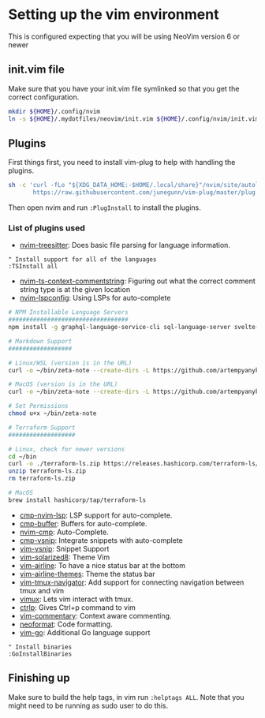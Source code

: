 # Setting up the vim environment

This is configured expecting that you will be using NeoVim version 6 or newer

## init.vim file

Make sure that you have your init.vim file symlinked so that you get the correct configuration.

```sh
mkdir ${HOME}/.config/nvim
ln -s ${HOME}/.mydotfiles/neovim/init.vim ${HOME}/.config/nvim/init.vim
```

## Plugins

First things first, you need to install vim-plug to help with handling the
plugins.

```sh
sh -c 'curl -fLo "${XDG_DATA_HOME:-$HOME/.local/share}"/nvim/site/autoload/plug.vim --create-dirs \
       https://raw.githubusercontent.com/junegunn/vim-plug/master/plug.vim'
```

Then open nvim and run `:PlugInstall` to install the plugins.

### List of plugins used

- [nvim-treesitter](https://github.com/nvim-treesitter/nvim-treesitter): Does basic file parsing for language information.
```vim
" Install support for all of the languages
:TSInstall all
```
- [nvim-ts-context-commentstring](https://github.com/JoosepAlviste/nvim-ts-context-commentstring): Figuring out what the correct comment string type is at the given location
- [nvim-lspconfig](https://github.com/neovim/nvim-lspconfig): Using LSPs for auto-complete
```bash
# NPM Installable Language Servers
##################################
npm install -g graphql-language-service-cli sql-language-server svelte-language-server typescript typescript-language-server vim-language-server yaml-language-server

# Markdown Support
##################

# Linux/WSL (version is in the URL)
curl -o ~/bin/zeta-note --create-dirs -L https://github.com/artempyanykh/zeta-note/releases/download/2021-08-22/zeta-note-linux

# MacOS (version is in the URL)
curl -o ~/bin/zeta-note --create-dirs -L https://github.com/artempyanykh/zeta-note/releases/download/2021-08-22/zeta-note-macos

# Set Permissions
chmod u+x ~/bin/zeta-note

# Terraform Support
###################

# Linux, check for newer versions
cd ~/bin
curl -o ./terraform-ls.zip https://releases.hashicorp.com/terraform-ls/0.24.0/terraform-ls_0.24.0_linux_amd64.zip
unzip terraform-ls.zip
rm terraform-ls.zip

# MacOS
brew install hashicorp/tap/terraform-ls
```
- [cmp-nvim-lsp](https://github.com/hrsh7th/cmp-nvim-lsp): LSP support for auto-complete.
- [cmp-buffer](https://github.com/hrsh7th/cmp-buffer): Buffers for auto-complete.
- [nvim-cmp](https://github.com/hrsh7th/nvim-cmp): Auto-Complete.
- [cmp-vsnip](https://github.com/hrsh7th/cmp-vsnip): Integrate snippets with auto-complete
- [vim-vsnip](https://github.com/hrsh7th/vim-vsnip): Snippet Support
- [vim-solarized8](https://github.com/lifepillar/vim-solarized8): Theme Vim
- [vim-airline](https://github.com/vim-airline/vim-airline): To have a nice status bar at the bottom
- [vim-airline-themes](https://github.com/vim-airline/vim-airline-themes): Theme the status bar
- [vim-tmux-navigator](https://github.com/christoomey/vim-tmux-navigator): Add support for connecting navigation between tmux and vim
- [vimux](https://github.com/preservim/vimux): Lets vim interact with tmux.
- [ctrlp](https://github.com/ctrlpvim/ctrlp.vim): Gives Ctrl+p command to vim
- [vim-commentary](https://github.com/tpope/vim-commentary): Context aware commenting.
- [neoformat](https://github.com/sbdchd/neoformat): Code formatting.
- [vim-go](https://github.com/fatih/vim-go): Additional Go language support
```vim
" Install binaries
:GoInstallBinaries
```

## Finishing up

Make sure to build the help tags, in vim run `:helptags ALL`.  Note that you might need to be running
as sudo user to do this.

